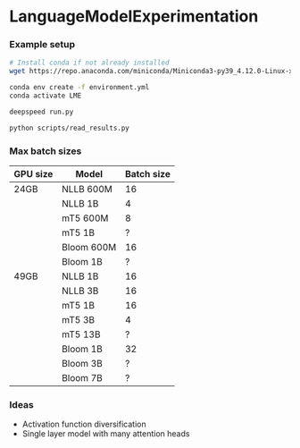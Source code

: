 # LanguageModelExperimentation

### Example setup
```bash
# Install conda if not already installed
wget https://repo.anaconda.com/miniconda/Miniconda3-py39_4.12.0-Linux-x86_64.sh

conda env create -f environment.yml
conda activate LME

deepspeed run.py

python scripts/read_results.py
```


### Max batch sizes
|GPU size|Model     |Batch size|
|--------|----------|----------|
|    24GB| NLLB 600M|        16|
|        |   NLLB 1B|         4|
|        |  mT5 600M|         8|
|        |    mT5 1B|         ?|
|        |Bloom 600M|        16|
|        |  Bloom 1B|         ?|
|    49GB|   NLLB 1B|        16|
|        |   NLLB 3B|        16|
|        |    mT5 1B|        16|
|        |    mT5 3B|         4|
|        |   mT5 13B|         ?|
|        |  Bloom 1B|        32|
|        |  Bloom 3B|         ?|
|        |  Bloom 7B|         ?|


### Ideas
- Activation function diversification
- Single layer model with many attention heads
